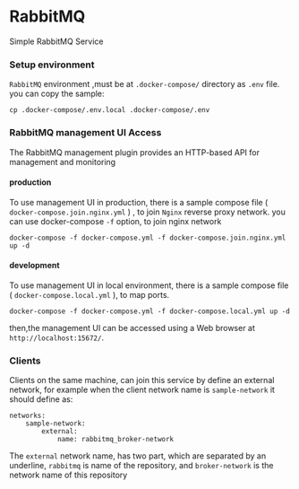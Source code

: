 # RabbitMQ
Simple RabbitMQ Service

### Setup environment

`RabbitMQ` environment ,must be at `.docker-compose/` directory as `.env` file. you can copy the sample:
```
cp .docker-compose/.env.local .docker-compose/.env
```

### RabbitMQ management UI Access

The RabbitMQ management plugin provides an HTTP-based API for management and monitoring


#### production
To use management UI in production, there is a sample compose file ( `docker-compose.join.nginx.yml` ) , to join `Nginx` reverse proxy network.
you can use docker-compose `-f` option, to join nginx network

```
docker-compose -f docker-compose.yml -f docker-compose.join.nginx.yml up -d
```

#### development
To use management UI in local environment, there is a sample compose file ( `docker-compose.local.yml` ), to map ports.

```
docker-compose -f docker-compose.yml -f docker-compose.local.yml up -d
```

then,the management UI can be accessed using a Web browser at `http://localhost:15672/`.

### Clients

Clients on the same machine, can join this service by define an external network,
for example when the client network name is `sample-network` it should define as:

```
networks:
    sample-network:
        external:
            name: rabbitmq_broker-network
```

The `external` network name, has two part, which are separated by an underline, `rabbitmq` is name of the repository, and `broker-network` is the network name of this repository
